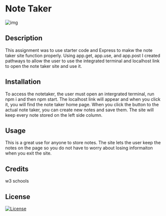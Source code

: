 # Note Taker

![img](develop/assets/Screen%20Shot%202022-10-03%20at%207.29.11%20PM.png)

## Description

This assignment was to use starter code and Express to makw the note taker site function properly. Using app.get, app.use, and app.post I created pathways to allow the user to use the integrated terminal and localhost link to open the note taker site and use it.

## Installation

To access the notetaker, the user must open an intergrated terminal, run npm i and then npm start. The localhost link will appear and when you click it, you will find the note taker home page. When you click the button to the actual note taker, you can create new notes and save them. The site will keep every note stored on the left side column.

## Usage

This is a great use for anyone to store notes. The site lets the user keep the notes on the page so you do not have to worry about losing informaiton when you exit the site. 

## Credits

w3 schools


## License 

[![License](https://img.shields.io/badge/License-Apache_2.0-blue.svg)](https://opensource.org/licenses/Apache-2.0)
